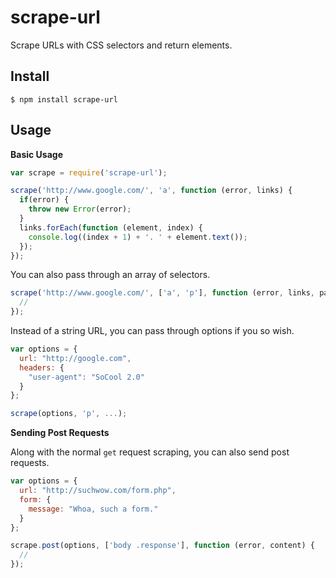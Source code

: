 # scrape-url
Scrape URLs with CSS selectors and return elements.

## Install
`$ npm install scrape-url`

## Usage
**Basic Usage**
```javascript
var scrape = require('scrape-url');

scrape('http://www.google.com/', 'a', function (error, links) {
  if(error) {
    throw new Error(error);
  }
  links.forEach(function (element, index) {
    console.log((index + 1) + '. ' + element.text());
  });
});
```

You can also pass through an array of selectors.
```javascript
scrape('http://www.google.com/', ['a', 'p'], function (error, links, paragraphs) {
  //
});
```

Instead of a string URL, you can pass through options if you so wish.
```javascript
var options = {
  url: "http://google.com",
  headers: {
    "user-agent": "SoCool 2.0"
  }
};

scrape(options, 'p', ...);
```


**Sending Post Requests**

Along with the normal `get` request scraping, you can also send post requests.
```javascript
var options = {
  url: "http://suchwow.com/form.php",
  form: {
    message: "Whoa, such a form."
  }
};

scrape.post(options, ['body .response'], function (error, content) {
  //
});
```
